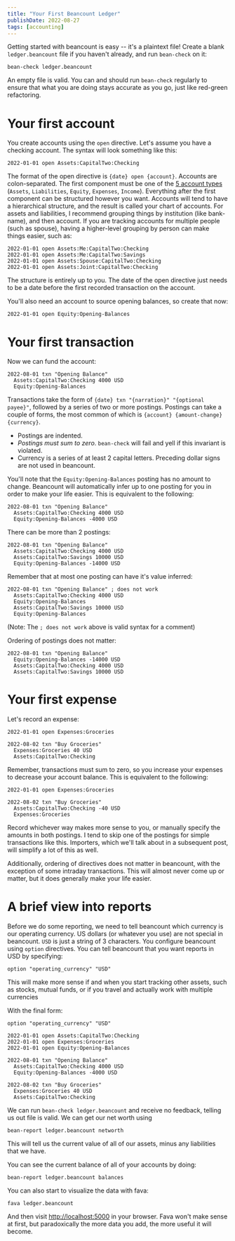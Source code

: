 ```yaml
---
title: "Your First Beancount Ledger"
publishDate: 2022-08-27
tags: [accounting]
---
```


Getting started with beancount is easy -- it's a plaintext file!  Create a blank `ledger.beancount` file if you haven't already, and run `bean-check` on it:

```
bean-check ledger.beancount
```

An empty file is valid.  You can and should run `bean-check` regularly to ensure that what you are doing stays accurate as you go, just like red-green refactoring.

# Your first account

You create accounts using the `open` directive.  Let's assume you have a checking account.  The syntax will look something like this:

```
2022-01-01 open Assets:CapitalTwo:Checking
```

The format of the open directive is `{date} open {account}`.  Accounts are colon-separated.  The first component must be one of the [5 account types]("/posts/2022-08-23-a-brief-overview-of-account-types.md") (`Assets`, `Liabilities`, `Equity`, `Expenses`, `Income`). Everything after the first component can be structured however you want.  Accounts will tend to have a hierarchical structure, and the result is called your chart of accounts.  For assets and liabilities, I recommend grouping things by institution (like bank-name), and then account.  If you are tracking accounts for multiple people (such as spouse), having a higher-level grouping by person can make things easier, such as:

```
2022-01-01 open Assets:Me:CapitalTwo:Checking
2022-01-01 open Assets:Me:CapitalTwo:Savings
2022-01-01 open Assets:Spouse:CapitalTwo:Checking
2022-01-01 open Assets:Joint:CapitalTwo:Checking
```

The structure is entirely up to you. The date of the open directive just needs to be a date before the first recorded transaction on the account.


You'll also need an account to source opening balances, so create that now:

```
2022-01-01 open Equity:Opening-Balances
```

# Your first transaction

Now we can fund the account:

```
2022-08-01 txn "Opening Balance"
  Assets:CapitalTwo:Checking 4000 USD
  Equity:Opening-Balances
```

Transactions take the form of `{date} txn "{narration}" "{optional payee}"`, followed by a series of two or more postings.  Postings can take a couple of forms, the most common of which is `{account} {amount-change} {currency}`.
* Postings are indented.
* *Postings must sum to zero*. `bean-check` will fail and yell if this invariant is violated.
* Currency is a series of at least 2 capital letters. Preceding dollar signs are not used in beancount.

You'll note that the `Equity:Opening-Balances` posting has no amount to change.  Beancount will automatically infer up to one posting for you in order to make your life easier.  This is equivalent to the following:

```
2022-08-01 txn "Opening Balance"
  Assets:CapitalTwo:Checking 4000 USD
  Equity:Opening-Balances -4000 USD
```

There can be more than 2 postings:

```
2022-08-01 txn "Opening Balance"
  Assets:CapitalTwo:Checking 4000 USD
  Assets:CapitalTwo:Savings 10000 USD
  Equity:Opening-Balances -14000 USD
```

Remember that at most one posting can have it's value inferred:

```
2022-08-01 txn "Opening Balance" ; does not work
  Assets:CapitalTwo:Checking 4000 USD
  Equity:Opening-Balances
  Assets:CapitalTwo:Savings 10000 USD
  Equity:Opening-Balances
```

(Note: The `; does not work` above is valid syntax for a comment)

Ordering of postings does not matter:

```
2022-08-01 txn "Opening Balance"
  Equity:Opening-Balances -14000 USD
  Assets:CapitalTwo:Checking 4000 USD
  Assets:CapitalTwo:Savings 10000 USD
```

# Your first expense

Let's record an expense:

```
2022-01-01 open Expenses:Groceries

2022-08-02 txn "Buy Groceries"
  Expenses:Groceries 40 USD
  Assets:CapitalTwo:Checking
```

Remember, transactions must sum to zero, so you increase your expenses to decrease your account balance.  This is equivalent to the following:

```
2022-01-01 open Expenses:Groceries

2022-08-02 txn "Buy Groceries"
  Assets:CapitalTwo:Checking -40 USD
  Expenses:Groceries
```

Record whichever way makes more sense to you, or manually specify the amounts in both postings.  I tend to skip one of the postings for simple transactions like this. Importers, which we'll talk about in a subsequent post, will simplify a lot of this as well.

Additionally, ordering of directives does not matter in beancount, with the exception of some intraday transactions.  This will almost never come up or matter, but it does generally make your life easier.

# A brief view into reports

Before we do some reporting, we need to tell beancount which currency is our operating currency.  US dollars (or whatever you use) are not special in beancount. `USD` is just a string of 3 characters.  You configure beancount using `option` directives.  You can tell beancount that you want reports in USD by specifying:

```
option "operating_currency" "USD"
```

This will make more sense if and when you start tracking other assets, such as stocks, mutual funds, or if you travel and actually work with multiple currencies

With the final form:

```
option "operating_currency" "USD"

2022-01-01 open Assets:CapitalTwo:Checking
2022-01-01 open Expenses:Groceries
2022-01-01 open Equity:Opening-Balances

2022-08-01 txn "Opening Balance"
  Assets:CapitalTwo:Checking 4000 USD
  Equity:Opening-Balances -4000 USD

2022-08-02 txn "Buy Groceries"
  Expenses:Groceries 40 USD
  Assets:CapitalTwo:Checking
```

We can run `bean-check ledger.beancount` and receive no feedback, telling us out file is valid.  We can get our net worth using

```
bean-report ledger.beancount networth
```

This will tell us the current value of all of our assets, minus any liabilities that we have.

You can see the current balance of all of your accounts by doing:

```
bean-report ledger.beancount balances
```

You can also start to visualize the data with fava:

```
fava ledger.beancount
```

And then visit <http://localhost:5000> in your browser.  Fava won't make sense at first, but paradoxically the more data you add, the more useful it will become.
